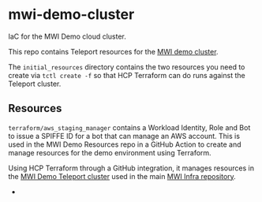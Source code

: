 # mwi-demo-cluster

IaC for the MWI Demo cloud cluster.

This repo contains Teleport resources for the [MWI demo cluster](https://mwidemo.cloud.gravitational.io).

The `initial_resources` directory contains the two resources you need to create
via `tctl create -f` so that HCP Terraform can do runs against the Teleport cluster.

## Resources

`terraform/aws_staging_manager` contains a Workload Identity, Role and Bot to issue
a SPIFFE ID for a bot that can manage an AWS account. This is used in the MWI Demo 
Resources repo in a GitHub Action to create and manage resources for the demo 
environment using Terraform.

Using HCP Terraform through a GitHub integration, it manages resources in the
[MWI Demo Teleport cluster](https://mwidemo.cloud.gravitational.io)
used in the main [MWI Infra repository](https://github.com/asteroid-earth/mwi-demo-infra).

* 
